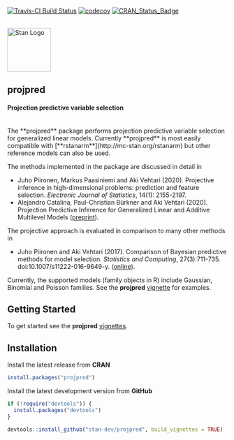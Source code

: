 [![Travis-CI Build Status](https://travis-ci.org/stan-dev/projpred.svg?branch=master)](https://travis-ci.org/stan-dev/projpred)
[![codecov](https://codecov.io/gh/stan-dev/projpred/branch/master/graph/badge.svg)](https://codecov.io/gh/stan-dev/projpred)
[![CRAN_Status_Badge](http://www.r-pkg.org/badges/version/projpred?color=blue)](http://cran.r-project.org/web/packages/projpred)

<br>

<div style="text-align:left">
<span><a href="http://mc-stan.org">
<img src="https://raw.githubusercontent.com/stan-dev/logos/master/logo_tm.png" width=100 alt="Stan Logo"/> </a><h2><strong>projpred</strong></h2><h4>Projection predictive variable selection</h4></span>
</div>

<br>
The **projpred** package performs projection predictive variable selection for
generalized linear models. Currently **projpred** is most easily compatible with
[**rstanarm**](http://mc-stan.org/rstanarm) but other reference models can also
be used.

The methods implemented in the package are discussed in detail in

* Juho Piironen, Markus Paasiniemi and Aki Vehtari (2020). Projective inference in high-dimensional problems: prediction and feature selection. *Electronic Journal of Statistics*, 14(1): 2155-2197.
* Alejandro Catalina, Paul-Christian Bürkner and Aki Vehtari (2020). Projection Predictive Inference for Generalized Linear and Additive Multilevel Models ([preprint](http://arxiv.org/abs/2010.06994)).

The projective approach is evaluated in comparison to many other methods in

* Juho Piironen and Aki Vehtari (2017). Comparison of Bayesian predictive methods for model selection. *Statistics and Computing*, 27(3):711-735. doi:10.1007/s11222-016-9649-y. ([online](https://link.springer.com/article/10.1007/s11222-016-9649-y)).

Currently, the supported models (family objects in R) include Gaussian, Binomial
and Poisson families. See the **projpred**
[vignette](http://mc-stan.org/projpred/articles) for examples.



## Getting Started

To get started see the __projpred__ [vignettes](http://mc-stan.org/projpred/articles).


## Installation

Install the latest release from **CRAN**

```r
install.packages("projpred")
```

Install the latest development version from **GitHub**

```r
if (!require("devtools")) {
  install.packages("devtools")
}

devtools::install_github("stan-dev/projpred", build_vignettes = TRUE)
```
